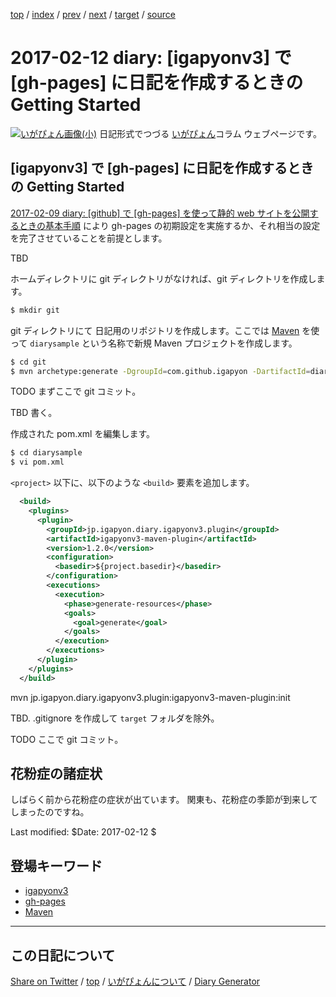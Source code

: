 [top](../index.html) 
 / [index](index.html) 
 / [prev](ig170211.html) 
 / [next](ig170213.html) 
 / [target](https://igapyon.github.io/diary/2017/ig170212.html) 
 / [source](https://github.com/igapyon/diary/blob/gh-pages/2017/ig170212.src.md) 

2017-02-12 diary: [igapyonv3] で [gh-pages] に日記を作成するときの Getting Started
=====================================================================================================
[![いがぴょん画像(小)](https://igapyon.github.io/diary/images/iga200306s.jpg "いがぴょん")](https://igapyon.github.io/diary/memo/memoigapyon.html) 日記形式でつづる [いがぴょん](https://igapyon.github.io/diary/memo/memoigapyon.html)コラム ウェブページです。

## [igapyonv3] で [gh-pages] に日記を作成するときの Getting Started

[2017-02-09 diary: [github] で [gh-pages] を使って静的 web サイトを公開するときの基本手順](https://igapyon.github.io/diary/2017/ig170209.html) により gh-pages の初期設定を実施するか、それ相当の設定を完了させていることを前提とします。

TBD

ホームディレクトリに git ディレクトリがなければ、git ディレクトリを作成します。

```sh
$ mkdir git
```

git ディレクトリにて 日記用のリポジトリを作成します。ここでは [Maven](../keyword/maven.html) を使って `diarysample` という名称で新規 Maven プロジェクトを作成します。

```sh
$ cd git
$ mvn archetype:generate -DgroupId=com.github.igapyon -DartifactId=diarysample -DarchetypeArtifactId=maven-archetype-quickstart -DinteractiveMode=false
```

TODO まずここで git コミット。

TBD 書く。


作成された pom.xml を編集します。

```sh
$ cd diarysample
$ vi pom.xml
```

`<project>` 以下に、以下のような `<build>` 要素を追加します。

```xml
  <build>
    <plugins>
      <plugin>
        <groupId>jp.igapyon.diary.igapyonv3.plugin</groupId>
        <artifactId>igapyonv3-maven-plugin</artifactId>
        <version>1.2.0</version>
        <configuration>
          <basedir>${project.basedir}</basedir>
        </configuration>
        <executions>
          <execution>
            <phase>generate-resources</phase>
            <goals>
              <goal>generate</goal>
            </goals>
          </execution>
        </executions>
      </plugin>
    </plugins>
  </build>
```


mvn jp.igapyon.diary.igapyonv3.plugin:igapyonv3-maven-plugin:init


TBD. .gitignore を作成して
`target` フォルダを除外。

TODO ここで git コミット。


## 花粉症の諸症状

しばらく前から花粉症の症状が出ています。
関東も、花粉症の季節が到来してしまったのですね。

Last modified: $Date: 2017-02-12 $

## 登場キーワード

* [igapyonv3](../keyword/igapyonv3.html)
* [gh-pages](../keyword/gh-pages.html)
* [Maven](../keyword/maven.html)

----------------------------------------------------------------------------------------------------

## この日記について

[Share on Twitter](https://twitter.com/intent/tweet?hashtags=igapyon%2Cdiary%2C%E3%81%84%E3%81%8C%E3%81%B4%E3%82%87%E3%82%93%2Cigapyonv3%2Cgh-pages%2CMaven&text=%5Bigapyonv3%5D+%E3%81%A7+%5Bgh-pages%5D+%E3%81%AB%E6%97%A5%E8%A8%98%E3%82%92%E4%BD%9C%E6%88%90%E3%81%99%E3%82%8B%E3%81%A8%E3%81%8D%E3%81%AE+Getting+Started&url=https%3A%2F%2Figapyon.github.io%2Fdiary%2F2017%2Fig170212.html) / [top](../index.html) / [いがぴょんについて](https://igapyon.github.io/diary/memo/memoigapyon.html) / [Diary Generator](https://github.com/igapyon/igapyonv3)
